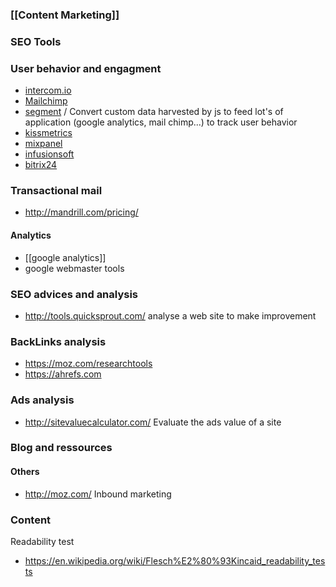 ### [[Content Marketing]] 

### SEO Tools

### User behavior and engagment

* [intercom.io](https://www.intercom.io/)
* [Mailchimp](http://mailchimp.com/features/automation/)
* [segment](https://segment.com/) / Convert custom data harvested by js to feed lot's of application (google analytics, mail chimp...) to track user behavior
* [kissmetrics](https://www.kissmetrics.com/)
* [mixpanel](https://mixpanel.com)
* [infusionsoft](http://www.infusionsoft.com/)
* [bitrix24](http://www.bitrix24.com/)

### Transactional mail 

* http://mandrill.com/pricing/

#### Analytics
* [[google analytics]]
* google webmaster tools

### SEO advices and analysis
* http://tools.quicksprout.com/ analyse a web site to make improvement

### BackLinks analysis 
* https://moz.com/researchtools
* https://ahrefs.com 

### Ads analysis
* http://sitevaluecalculator.com/ Evaluate the ads value of a site

### Blog and ressources

#### Others
* http://moz.com/ Inbound marketing

### Content 

Readability test
* https://en.wikipedia.org/wiki/Flesch%E2%80%93Kincaid_readability_tests